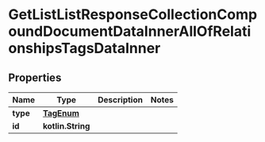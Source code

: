 
# GetListListResponseCollectionCompoundDocumentDataInnerAllOfRelationshipsTagsDataInner

## Properties
| Name | Type | Description | Notes |
| ------------ | ------------- | ------------- | ------------- |
| **type** | [**TagEnum**](TagEnum.md) |  |  |
| **id** | **kotlin.String** |  |  |



